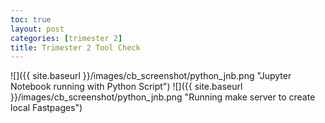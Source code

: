 ```yaml
---
toc: true
layout: post
categories: [trimester 2]
title: Trimester 2 Tool Check
---
```


![]({{ site.baseurl }}/images/cb_screenshot/python_jnb.png "Jupyter Notebook running with Python Script")
![]({{ site.baseurl }}/images/cb_screenshot/python_jnb.png "Running make server to create local Fastpages")
